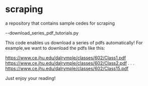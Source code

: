 # scraping
a repository that contains sample cedes for scraping

--download_series_pdf_tutorials.py

This code enables us download a series of pdfs automatically!
For example,we want to download the pdfs like this:

https://www.ce.jhu.edu/dalrymple/classes/602/Class1.pdf
https://www.ce.jhu.edu/dalrymple/classes/602/Class2.pdf
.
.
.
https://www.ce.jhu.edu/dalrymple/classes/602/Class15.pdf

Just enjoy your reading!


